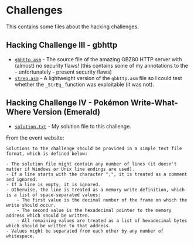# Challenges

This contains some files about the hacking challenges.

## Hacking Challenge III - gbhttp

- [`gbhttp.asm`](./gbhttp.asm) - The source file of the amazing GBZ80 HTTP server with (almost) no security flaws! (this contains some of my annotations to the - unfortunately - present security flaws)
- [`streq.asm`](./streq.asm) - A lightweight version of the `gbhttp.asm` file so I could test whether the `_StrEq_` function was exploitable (it was not).

## Hacking Challenge IV - Pokémon Write-What-Where Version (Emerald)

- [`solution.txt`](./solution.txt) - My solution file to this challenge.

From the event website:

```
Solutions to the challenge should be provided in a simple text file format, which is defined below:

- The solution file might contain any number of lines (it doesn't matter if Windows or Unix line endings are used).
- If a line starts with the character ";", it is treated as a comment and ignored.
- If a line is empty, it is ignored.
- Otherwise, the line is treated as a memory write definition, which is a list of space-separated values:
    - The first value is the decimal number of the frame on which the write should occur.
    - The second value is the hexadecimal pointer to the memory address which should be written.
    - All remaining values are treated as a list of hexadecimal bytes which should be written to that address.
- Values might be separated from each other by any number of whitespace.
```